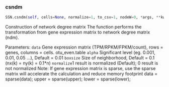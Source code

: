 ### csndm
```python
SSN.csndm(self, cells=None, normalize=1, to_csv=1, nodeW=0, *args, **kwargs)
```
Construction of network degree matrix
The function performs the transformation from gene expression matrix to network degree matrix (ndm).

Parameters:
    `data`     Gene expression matrix (TPM/RPKM/FPKM/count), rows = genes, columns = cells. otu_even.table
    `alpha`    Significant level (eg. 0.001, 0.01, 0.05 ...), Default = 0.01
    `boxsize`  Size of neighborhood, Default = 0.1 (nx(k) = ny(k) = 0.1*n)
    `normalize`1  result is normalized (Default);
               0  result is not normalized
Note:
    If gene expression matrix is sparse, use the sparse matrix will accelerate the calculation and reduce memory footprint
    data = sparse(data); upper = sparse(upper); lower = sparse(lower);
  
